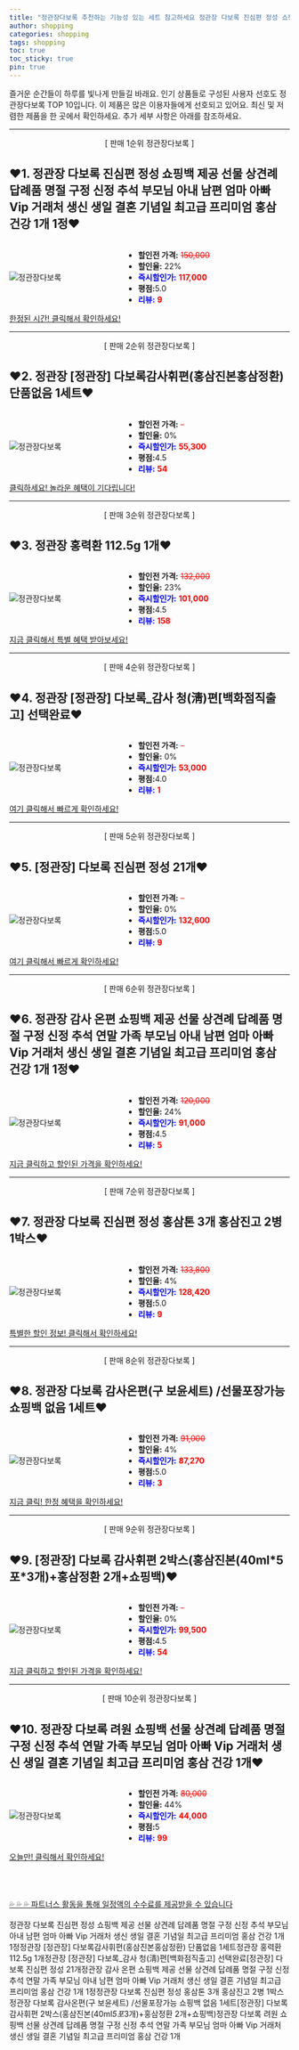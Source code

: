 ```yaml
---
title: "정관장다보록 추천하는 기능성 있는 세트 참고하세요 정관장 다보록 진심편 정성 쇼핑백"
author: shopping
categories: shopping
tags: shopping
toc: true
toc_sticky: true
pin: true
---
```

즐거운 순간들이 하루를 빛나게 만들길 바래요. 인기 상품들로 구성된 사용자 선호도 정관장다보록 TOP 10입니다. 이 제품은 많은 이용자들에게 선호되고 있어요. 최신 및 저렴한 제품을 한 곳에서 확인하세요. 추가 세부 사항은 아래를 참조하세요.

---
<p class="toplist" style="margin: 0 auto; display: block; width: fit-content;">[ 판매 1순위 정관장다보록 ]</p>

<h2><strong>❤️1. 정관장 다보록 진심편 정성 쇼핑백 제공 선물 상견례 답례품 명절 구정 신정 추석 부모님 아내 남편 엄마 아빠 Vip 거래처 생신 생일 결혼 기념일 최고급 프리미엄 홍삼 건강 1개 1정❤️</strong></h2>

<div style="display: flex; align-items: center;">
    <div style="flex: 0.4;">
        <img src="https://thumbnail6.coupangcdn.com/thumbnails/remote/230x230ex/image/vendor_inventory/3c93/adff4f15a4a0808d2b7a6c1ab84a0d960232eb033972d62a994ef205eb6d.jpg" alt="정관장다보록" style="max-width: 100%;">
    </div>
    <div style="flex: 0.6; margin-left: 10px;">
        <ul>
            <li><strong>할인전 가격:</strong> <del style="color: red;">150,000</del></li>
            <li><strong>할인율:</strong> 22%</li>
            <li><span style='color:blue'><strong>즉시할인가:</strong></span> <span style='color:red'><strong>117,000</strong></span></li>
            <li><strong>평점:</strong>5.0</li>
            <li><span style='color:blue'><strong>리뷰:</strong></span> <span style='color:red'><strong>9</strong></span></li>
        </ul>
    </div>
</div>
<div class="center">
    <a href="https://selin100587.github.io?lptag=AF9450613&subid=githubio&pageKey=7615475404&traceid=V0-153&itemId=20178586926&vendorItemId=90796795013" class="myButton">
        한정된 시간! 클릭해서 확인하세요!
    </a>
</div>


---
<p class="toplist" style="margin: 0 auto; display: block; width: fit-content;">[ 판매 2순위 정관장다보록 ]</p>

<h2><strong>❤️2. 정관장 [정관장] 다보록감사휘편(홍삼진본홍삼정환) 단품없음 1세트❤️</strong></h2>

<div style="display: flex; align-items: center;">
    <div style="flex: 0.4;">
        <img src="https://thumbnail6.coupangcdn.com/thumbnails/remote/230x230ex/image/vendor_inventory/3364/9a0969dbe434a94af786b9427eee2bf06f81baae91bc425fa848491c14a7.jpg" alt="정관장다보록" style="max-width: 100%;">
    </div>
    <div style="flex: 0.6; margin-left: 10px;">
        <ul>
            <li><strong>할인전 가격:</strong> <del style="color: red;">-</del></li>
            <li><strong>할인율:</strong> 0%</li>
            <li><span style='color:blue'><strong>즉시할인가:</strong></span> <span style='color:red'><strong>55,300</strong></span></li>
            <li><strong>평점:</strong>4.5</li>
            <li><span style='color:blue'><strong>리뷰:</strong></span> <span style='color:red'><strong>54</strong></span></li>
        </ul>
    </div>
</div>
<div class="center">
    <a href="https://selin100587.github.io?lptag=AF9450613&subid=githubio&pageKey=5230514807&traceid=V0-153&itemId=7363691733&vendorItemId=85537754379" class="myButton">
        클릭하세요! 놀라운 혜택이 기다립니다!
    </a>
</div>


---
<p class="toplist" style="margin: 0 auto; display: block; width: fit-content;">[ 판매 3순위 정관장다보록 ]</p>

<h2><strong>❤️3. 정관장 홍력환 112.5g 1개❤️</strong></h2>

<div style="display: flex; align-items: center;">
    <div style="flex: 0.4;">
        <img src="https://thumbnail10.coupangcdn.com/thumbnails/remote/230x230ex/image/retail/images/2024/02/04/11/6/95876996-2733-4fdc-a91f-3a4cbea1ea5c.jpg" alt="정관장다보록" style="max-width: 100%;">
    </div>
    <div style="flex: 0.6; margin-left: 10px;">
        <ul>
            <li><strong>할인전 가격:</strong> <del style="color: red;">132,000</del></li>
            <li><strong>할인율:</strong> 23%</li>
            <li><span style='color:blue'><strong>즉시할인가:</strong></span> <span style='color:red'><strong>101,000</strong></span></li>
            <li><strong>평점:</strong>4.5</li>
            <li><span style='color:blue'><strong>리뷰:</strong></span> <span style='color:red'><strong>158</strong></span></li>
        </ul>
    </div>
</div>
<div class="center">
    <a href="https://selin100587.github.io?lptag=AF9450613&subid=githubio&pageKey=8203574980&traceid=V0-153&itemId=15524255834&vendorItemId=88583287797" class="myButton">
        지금 클릭해서 특별 혜택 받아보세요!
    </a>
</div>


---
<p class="toplist" style="margin: 0 auto; display: block; width: fit-content;">[ 판매 4순위 정관장다보록 ]</p>

<h2><strong>❤️4. 정관장 [정관장] 다보록_감사 청(淸)편[백화점직출고] 선택완료❤️</strong></h2>

<div style="display: flex; align-items: center;">
    <div style="flex: 0.4;">
        <img src="https://thumbnail9.coupangcdn.com/thumbnails/remote/230x230ex/image/vendor_inventory/a646/d0d8d0e5e9a2e0f3d758aced066c7d9fe5290f2e4900b63b5f3f311708a4.jpg" alt="정관장다보록" style="max-width: 100%;">
    </div>
    <div style="flex: 0.6; margin-left: 10px;">
        <ul>
            <li><strong>할인전 가격:</strong> <del style="color: red;">-</del></li>
            <li><strong>할인율:</strong> 0%</li>
            <li><span style='color:blue'><strong>즉시할인가:</strong></span> <span style='color:red'><strong>53,000</strong></span></li>
            <li><strong>평점:</strong>4.0</li>
            <li><span style='color:blue'><strong>리뷰:</strong></span> <span style='color:red'><strong>1</strong></span></li>
        </ul>
    </div>
</div>
<div class="center">
    <a href="https://selin100587.github.io?lptag=AF9450613&subid=githubio&pageKey=7609280206&traceid=V0-153&itemId=12813506363&vendorItemId=89866977926" class="myButton">
        여기 클릭해서 빠르게 확인하세요!
    </a>
</div>


---
<p class="toplist" style="margin: 0 auto; display: block; width: fit-content;">[ 판매 5순위 정관장다보록 ]</p>

<h2><strong>❤️5. [정관장] 다보록 진심편 정성 21개❤️</strong></h2>

<div style="display: flex; align-items: center;">
    <div style="flex: 0.4;">
        <img src="https://thumbnail7.coupangcdn.com/thumbnails/remote/230x230ex/image/vendor_inventory/9824/8c07a06d2c6ea253daad547557c76d27e0b577bc10b671246ca5193af55a.jpg" alt="정관장다보록" style="max-width: 100%;">
    </div>
    <div style="flex: 0.6; margin-left: 10px;">
        <ul>
            <li><strong>할인전 가격:</strong> <del style="color: red;">-</del></li>
            <li><strong>할인율:</strong> 0%</li>
            <li><span style='color:blue'><strong>즉시할인가:</strong></span> <span style='color:red'><strong>132,600</strong></span></li>
            <li><strong>평점:</strong>5.0</li>
            <li><span style='color:blue'><strong>리뷰:</strong></span> <span style='color:red'><strong>9</strong></span></li>
        </ul>
    </div>
</div>
<div class="center">
    <a href="https://selin100587.github.io?lptag=AF9450613&subid=githubio&pageKey=7615475404&traceid=V0-153&itemId=22785759587&vendorItemId=89820783900" class="myButton">
        여기 클릭해서 빠르게 확인하세요!
    </a>
</div>


---
<p class="toplist" style="margin: 0 auto; display: block; width: fit-content;">[ 판매 6순위 정관장다보록 ]</p>

<h2><strong>❤️6. 정관장 감사 온편 쇼핑백 제공 선물 상견례 답례품 명절 구정 신정 추석 연말 가족 부모님 아내 남편 엄마 아빠 Vip 거래처 생신 생일 결혼 기념일 최고급 프리미엄 홍삼 건강 1개 1정❤️</strong></h2>

<div style="display: flex; align-items: center;">
    <div style="flex: 0.4;">
        <img src="https://thumbnail8.coupangcdn.com/thumbnails/remote/230x230ex/image/vendor_inventory/8645/050a0597256b67830a7269a4785c5c1920decffb80a465ea9efb4b371b46.jpg" alt="정관장다보록" style="max-width: 100%;">
    </div>
    <div style="flex: 0.6; margin-left: 10px;">
        <ul>
            <li><strong>할인전 가격:</strong> <del style="color: red;">120,000</del></li>
            <li><strong>할인율:</strong> 24%</li>
            <li><span style='color:blue'><strong>즉시할인가:</strong></span> <span style='color:red'><strong>91,000</strong></span></li>
            <li><strong>평점:</strong>4.5</li>
            <li><span style='color:blue'><strong>리뷰:</strong></span> <span style='color:red'><strong>5</strong></span></li>
        </ul>
    </div>
</div>
<div class="center">
    <a href="https://selin100587.github.io?lptag=AF9450613&subid=githubio&pageKey=7615450628&traceid=V0-153&itemId=20178493823&vendorItemId=90796795074" class="myButton">
        지금 클릭하고 할인된 가격을 확인하세요!
    </a>
</div>


---
<p class="toplist" style="margin: 0 auto; display: block; width: fit-content;">[ 판매 7순위 정관장다보록 ]</p>

<h2><strong>❤️7. 정관장 다보록 진심편 정성 홍삼톤 3개 홍삼진고 2병 1박스❤️</strong></h2>

<div style="display: flex; align-items: center;">
    <div style="flex: 0.4;">
        <img src="https://thumbnail7.coupangcdn.com/thumbnails/remote/230x230ex/image/vendor_inventory/4748/35701522a0f27ddf01a79b9b791355686cb6d959ecf438dfd7470e6f7085.jpg" alt="정관장다보록" style="max-width: 100%;">
    </div>
    <div style="flex: 0.6; margin-left: 10px;">
        <ul>
            <li><strong>할인전 가격:</strong> <del style="color: red;">133,800</del></li>
            <li><strong>할인율:</strong> 4%</li>
            <li><span style='color:blue'><strong>즉시할인가:</strong></span> <span style='color:red'><strong>128,420</strong></span></li>
            <li><strong>평점:</strong>5.0</li>
            <li><span style='color:blue'><strong>리뷰:</strong></span> <span style='color:red'><strong>9</strong></span></li>
        </ul>
    </div>
</div>
<div class="center">
    <a href="https://selin100587.github.io?lptag=AF9450613&subid=githubio&pageKey=7615475404&traceid=V0-153&itemId=20148678334&vendorItemId=87241771059" class="myButton">
        특별한 할인 정보! 클릭해서 확인하세요!
    </a>
</div>


---
<p class="toplist" style="margin: 0 auto; display: block; width: fit-content;">[ 판매 8순위 정관장다보록 ]</p>

<h2><strong>❤️8. 정관장 다보록 감사온편(구 보윤세트) /선물포장가능 쇼핑백 없음 1세트❤️</strong></h2>

<div style="display: flex; align-items: center;">
    <div style="flex: 0.4;">
        <img src="https://thumbnail6.coupangcdn.com/thumbnails/remote/230x230ex/image/vendor_inventory/7d17/bb9471f3163d3365b09a89f20e2f1a931e81135f1159e955bf3da7d2458b.jpg" alt="정관장다보록" style="max-width: 100%;">
    </div>
    <div style="flex: 0.6; margin-left: 10px;">
        <ul>
            <li><strong>할인전 가격:</strong> <del style="color: red;">91,000</del></li>
            <li><strong>할인율:</strong> 4%</li>
            <li><span style='color:blue'><strong>즉시할인가:</strong></span> <span style='color:red'><strong>87,270</strong></span></li>
            <li><strong>평점:</strong>5.0</li>
            <li><span style='color:blue'><strong>리뷰:</strong></span> <span style='color:red'><strong>3</strong></span></li>
        </ul>
    </div>
</div>
<div class="center">
    <a href="https://selin100587.github.io?lptag=AF9450613&subid=githubio&pageKey=5386203247&traceid=V0-153&itemId=8019205614&vendorItemId=75307935407" class="myButton">
        지금 클릭! 한정 혜택을 확인하세요!
    </a>
</div>


---
<p class="toplist" style="margin: 0 auto; display: block; width: fit-content;">[ 판매 9순위 정관장다보록 ]</p>

<h2><strong>❤️9. [정관장] 다보록 감사휘편 2박스(홍삼진본(40ml*5포*3개)+홍삼정환 2개+쇼핑백)❤️</strong></h2>

<div style="display: flex; align-items: center;">
    <div style="flex: 0.4;">
        <img src="https://thumbnail9.coupangcdn.com/thumbnails/remote/230x230ex/image/vendor_inventory/26a3/0ab2d7cdcb272c987250a62179170ad40bded48315011228f4e5e969bb3c.jpeg" alt="정관장다보록" style="max-width: 100%;">
    </div>
    <div style="flex: 0.6; margin-left: 10px;">
        <ul>
            <li><strong>할인전 가격:</strong> <del style="color: red;">-</del></li>
            <li><strong>할인율:</strong> 0%</li>
            <li><span style='color:blue'><strong>즉시할인가:</strong></span> <span style='color:red'><strong>99,500</strong></span></li>
            <li><strong>평점:</strong>4.5</li>
            <li><span style='color:blue'><strong>리뷰:</strong></span> <span style='color:red'><strong>54</strong></span></li>
        </ul>
    </div>
</div>
<div class="center">
    <a href="https://selin100587.github.io?lptag=AF9450613&subid=githubio&pageKey=5230514807&traceid=V0-153&itemId=20510857704&vendorItemId=89701228280" class="myButton">
        지금 클릭하고 할인된 가격을 확인하세요!
    </a>
</div>


---
<p class="toplist" style="margin: 0 auto; display: block; width: fit-content;">[ 판매 10순위 정관장다보록 ]</p>

<h2><strong>❤️10. 정관장 다보록 려원 쇼핑백 선물 상견례 답례품 명절 구정 신정 추석 연말 가족 부모님 엄마 아빠 Vip 거래처 생신 생일 결혼 기념일 최고급 프리미엄 홍삼 건강 1개❤️</strong></h2>

<div style="display: flex; align-items: center;">
    <div style="flex: 0.4;">
        <img src="https://thumbnail9.coupangcdn.com/thumbnails/remote/230x230ex/image/vendor_inventory/6169/e39c916eab1075c24d8e2ea328fad2671ef11fe8ee2130ed9056bbd975ea.jpg" alt="정관장다보록" style="max-width: 100%;">
    </div>
    <div style="flex: 0.6; margin-left: 10px;">
        <ul>
            <li><strong>할인전 가격:</strong> <del style="color: red;">80,000</del></li>
            <li><strong>할인율:</strong> 44%</li>
            <li><span style='color:blue'><strong>즉시할인가:</strong></span> <span style='color:red'><strong>44,000</strong></span></li>
            <li><strong>평점:</strong>5</li>
            <li><span style='color:blue'><strong>리뷰:</strong></span> <span style='color:red'><strong>99</strong></span></li>
        </ul>
    </div>
</div>
<div class="center">
    <a href="https://selin100587.github.io?lptag=AF9450613&subid=githubio&pageKey=8255228884&traceid=V0-153&itemId=23772531760&vendorItemId=90796793754" class="myButton">
        오늘만! 클릭해서 확인하세요!
    </a>
</div>

<br><br><br>[💦 💦 💦 파트너스 활동을 통해 일정액의 수수료를 제공받을 수 있습니다](https://link.coupang.com/a/bcpT2c)<br><br>정관장 다보록 진심편 정성 쇼핑백 제공 선물 상견례 답례품 명절 구정 신정 추석 부모님 아내 남편 엄마 아빠 Vip 거래처 생신 생일 결혼 기념일 최고급 프리미엄 홍삼 건강 1개 1정정관장 [정관장] 다보록감사휘편(홍삼진본홍삼정환) 단품없음 1세트정관장 홍력환 112.5g 1개정관장 [정관장] 다보록_감사 청(淸)편[백화점직출고] 선택완료[정관장] 다보록 진심편 정성 21개정관장 감사 온편 쇼핑백 제공 선물 상견례 답례품 명절 구정 신정 추석 연말 가족 부모님 아내 남편 엄마 아빠 Vip 거래처 생신 생일 결혼 기념일 최고급 프리미엄 홍삼 건강 1개 1정정관장 다보록 진심편 정성 홍삼톤 3개 홍삼진고 2병 1박스정관장 다보록 감사온편(구 보윤세트) /선물포장가능 쇼핑백 없음 1세트[정관장] 다보록 감사휘편 2박스(홍삼진본(40ml*5포*3개)+홍삼정환 2개+쇼핑백)정관장 다보록 려원 쇼핑백 선물 상견례 답례품 명절 구정 신정 추석 연말 가족 부모님 엄마 아빠 Vip 거래처 생신 생일 결혼 기념일 최고급 프리미엄 홍삼 건강 1개
